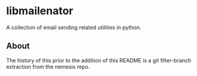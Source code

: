 # libmailenator

A collection of email sending related utilities in python.


## About

The history of this prior to the addition of this README is a git
filter-branch extraction from the nemesis repo.
